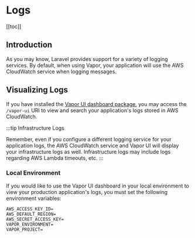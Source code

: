 # Logs

[[toc]]

## Introduction

As you may know, Laravel provides support for a variety of logging services. By default, when using Vapor, your application will use the AWS CloudWatch service when logging messages.

## Visualizing Logs

If you have installed the [Vapor UI dashboard package](#installing-the-vapor-ui), you may access the `/vapor-ui` URI to view and search your application's logs stored in AWS CloudWatch.

:::tip Infrastructure Logs

Remember, even if you configure a different logging service for your application logs, the AWS CloudWatch service and Vapor UI will display your infrastructure logs as well. Infrastructure logs may include logs regarding AWS Lambda timeouts, etc.
:::

### Local Environment

If you would like to use the Vapor UI dashboard in your local environment to view your production application's logs, you must set the following environment variables:

```
AWS_ACCESS_KEY_ID=
AWS_DEFAULT_REGION=
AWS_SECRET_ACCESS_KEY=
VAPOR_ENVIRONMENT=
VAPOR_PROJECT=
```

